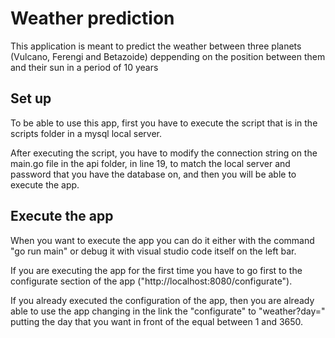 # Weather prediction

This application is meant to predict the weather between three planets (Vulcano, Ferengi and Betazoide) deppending on the position between them and their sun in a period of 10 years

## Set up

To be able to use this app, first you have to execute the script that is in the scripts folder in a mysql local server.

After executing the script, you have to modify the connection string on the main.go file in the api folder, in line 19, to match the local server and password that you have the database on, and then you will be able to execute the app.

## Execute the app

When you want to execute the app you can do it either with the command "go run main" or debug it with visual studio code itself on the left bar.

If you are executing the app for the first time you have to go first to the configurate section of the app ("http://localhost:8080/configurate").

If you already executed the configuration of the app, then you are already able to use the app changing in the link the "configurate" to "weather?day="
putting the day that you want in front of the equal between 1 and 3650.